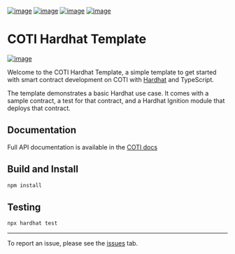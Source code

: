 [![image](https://img.shields.io/badge/Telegram-2CA5E0?style=for-the-badge&logo=telegram&logoColor=white)](https://telegram.coti.io)
[![image](https://img.shields.io/badge/Discord-5865F2?style=for-the-badge&logo=discord&logoColor=white)](https://discord.coti.io)
[![image](https://img.shields.io/badge/X-000000?style=for-the-badge&logo=x&logoColor=white)](https://twitter.coti.io)
[![image](https://img.shields.io/badge/YouTube-FF0000?style=for-the-badge&logo=youtube&logoColor=white)](https://youtube.coti.io)

# COTI Hardhat Template

[![image](https://img.shields.io/badge/Node%20js-339933?style=for-the-badge&logo=nodedotjs&logoColor=white)](https://nodejs.org/download/release/v18.20.5/)

Welcome to the COTI Hardhat Template, a simple template to get started with smart contract development on COTI with [Hardhat](https://hardhat.org/) and TypeScript.

The template demonstrates a basic Hardhat use case. It comes with a sample contract, a test for that contract, and a Hardhat Ignition module that deploys that contract.

## Documentation

Full API documentation is available in the [COTI docs](https://docs.coti.io/coti-v2-documentation/build-on-coti/tools/hardhat)

## Build and Install

```bash
npm install
```

## Testing

```bash
npx hardhat test
```

---

To report an issue, please see the [issues](https://github.com/coti-io/coti-hardhat-template/issues) tab.